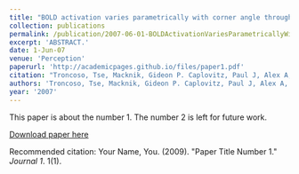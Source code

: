 ```yaml
---
title: "BOLD activation varies parametrically with corner angle throughout human retinotopic cortex."
collection: publications
permalink: /publication/2007-06-01-BOLDActivationVariesParametricallyWithCornerAngleThroughoutHuma
excerpt: 'ABSTRACT.'
date: 1-Jun-07
venue: 'Perception'
paperurl: 'http://academicpages.github.io/files/paper1.pdf'
citation: "Troncoso, Tse, Macknik, Gideon P. Caplovitz, Paul J, Alex A, Jorge & Martinez-Conde(2020) BOLD activation varies parametrically with corner angle throughout human retinotopic cortex.. Perception. 2007;36(6):808-20."
authors: 'Troncoso, Tse, Macknik, Gideon P. Caplovitz, Paul J, Alex A, Jorge & Martinez-Conde'
year: '2007'
---
```

This paper is about the number 1. The number 2 is left for future work.

[Download paper here](http://academicpages.github.io/files/paper1.pdf)

Recommended citation: Your Name, You. (2009). "Paper Title Number 1." <i>Journal 1</i>. 1(1).
